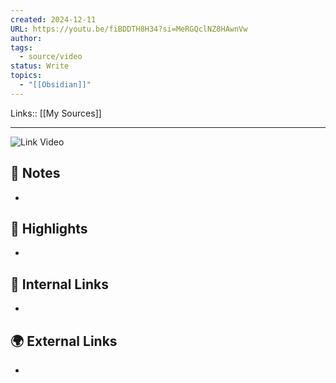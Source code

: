 ```yaml
---
created: 2024-12-11
URL: https://youtu.be/fiBDDTH8H34?si=MeRGQclNZ8HAwnVw
author: 
tags:
  - source/video
status: Write
topics:
  - "[[Obsidian]]"
---
```

Links:: [[My Sources]]

---

![Link Video](https://youtu.be/fiBDDTH8H34?si=MeRGQclNZ8HAwnVw)


## 📝 Notes

- 



## 🌟 Highlights 

- 



## 🔗 Internal Links

- 

## 🌍 External Links

- 


